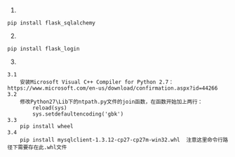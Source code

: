 1.

	pip install flask_sqlalchemy

2.

	pip install flask_login

3.

	3.1
		安装Microsoft Visual C++ Compiler for Python 2.7： https://www.microsoft.com/en-us/download/confirmation.aspx?id=44266
	3.2
		修改Python27\Lib下的ntpath.py文件的join函数，在函数开始加上两行：
		    reload(sys)
			sys.setdefaultencoding('gbk')
	3.3
		pip install wheel
	3.4
		pip install mysqlclient-1.3.12-cp27-cp27m-win32.whl  注意这里命令行路径下需要存在此.whl文件
